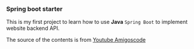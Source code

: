<h3>Spring boot starter</h3>

This is my first project to learn how to use **Java** `Spring Boot` to implement website backend API.
<br>

The source of the contents is from [Youtube Amigoscode](https://www.youtube.com/watch?v=9SGDpanrc8U&t=1221s)
